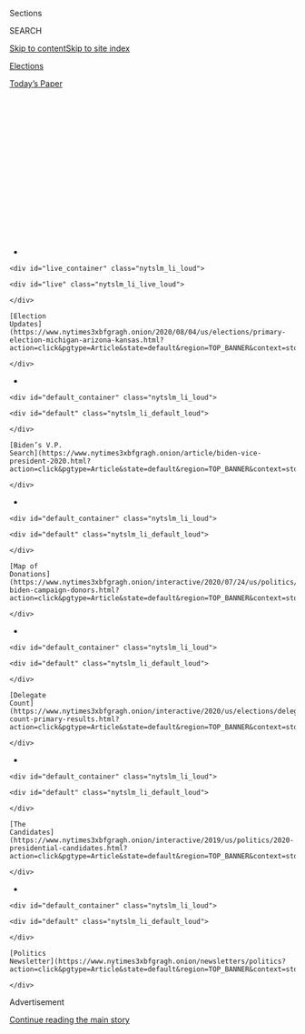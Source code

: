 <div id="app">

<div>

<div>

<div>

<div class="NYTAppHideMasthead css-1q2w90k e1suatyy0">

<div class="section css-ui9rw0 e1suatyy2">

<div class="css-eph4ug er09x8g0">

<div class="css-6n7j50">

</div>

<span class="css-1dv1kvn">Sections</span>

<div class="css-10488qs">

<span class="css-1dv1kvn">SEARCH</span>

</div>

[Skip to content](#site-content)[Skip to site
index](#site-index)

</div>

<div id="masthead-section-label" class="css-1wr3we4 eaxe0e00">

[Elections](https://www.nytimes3xbfgragh.onion/news-event/2020-election)

</div>

<div class="css-10698na e1huz5gh0">

</div>

</div>

<div id="masthead-bar-one" class="section hasLinks css-15hmgas e1csuq9d3">

<div class="css-uqyvli e1csuq9d0">

</div>

<div class="css-1uqjmks e1csuq9d1">

</div>

<div class="css-9e9ivx">

[](https://myaccount.nytimes3xbfgragh.onion/auth/login?response_type=cookie&client_id=vi)

</div>

<div class="css-1bvtpon e1csuq9d2">

[Today’s
Paper](https://www.nytimes3xbfgragh.onion/section/todayspaper)

</div>

</div>

</div>

</div>

<div data-aria-hidden="false">

<div id="site-content" data-role="main">

<div>

<div class="css-1aor85t" style="opacity:0.000000001;z-index:-1;visibility:hidden">

<div class="css-1hqnpie">

<div class="css-epjblv">

<span class="css-17xtcya">[Elections](/news-event/2020-election)</span><span class="css-x15j1o">|</span><span class="css-fwqvlz">Live
2020 Election Updates: Kris Kobach and Rashida Tlaib Are on the Primary
Ballot</span>

</div>

<div class="css-k008qs">

<div class="css-1iwv8en">

<span class="css-18z7m18"></span>

<div>

</div>

</div>

<span class="css-1n6z4y">https://nyti.ms/2DgrAXu</span>

<div class="css-1705lsu">

<div class="css-4xjgmj">

<div class="css-4skfbu" data-role="toolbar" data-aria-label="Social Media Share buttons, Save button, and Comments Panel with current comment count" data-testid="share-tools">

  - 
  - 
  - 
  - 
    
    <div class="css-6n7j50">
    
    </div>

  - 
  - 

</div>

</div>

</div>

</div>

</div>

</div>

<div id="NYT_TOP_BANNER_REGION" class="css-13pd83m">

<div>

<div id="styln-elections-notifications-menu" class="section interactive-content interactive-size-medium css-1edisqu">

<div class="css-17ih8de interactive-body">

<div class="nytslm_innerContainer" data-aria-live="polite">

<div class="nytslm_title">

</div>

  - 
    
    <div id="live_container" class="nytslm_li_loud">
    
    <div id="live" class="nytslm_li_live_loud">
    
    </div>
    
    [Election
    Updates](https://www.nytimes3xbfgragh.onion/2020/08/04/us/elections/primary-election-michigan-arizona-kansas.html?action=click&pgtype=Article&state=default&region=TOP_BANNER&context=storylines_menu)
    
    </div>

  - 
    
    <div id="default_container" class="nytslm_li_loud">
    
    <div id="default" class="nytslm_li_default_loud">
    
    </div>
    
    [Biden’s V.P.
    Search](https://www.nytimes3xbfgragh.onion/article/biden-vice-president-2020.html?action=click&pgtype=Article&state=default&region=TOP_BANNER&context=storylines_menu)
    
    </div>

  - 
    
    <div id="default_container" class="nytslm_li_loud">
    
    <div id="default" class="nytslm_li_default_loud">
    
    </div>
    
    [Map of
    Donations](https://www.nytimes3xbfgragh.onion/interactive/2020/07/24/us/politics/trump-biden-campaign-donors.html?action=click&pgtype=Article&state=default&region=TOP_BANNER&context=storylines_menu)
    
    </div>

  - 
    
    <div id="default_container" class="nytslm_li_loud">
    
    <div id="default" class="nytslm_li_default_loud">
    
    </div>
    
    [Delegate
    Count](https://www.nytimes3xbfgragh.onion/interactive/2020/us/elections/delegate-count-primary-results.html?action=click&pgtype=Article&state=default&region=TOP_BANNER&context=storylines_menu)
    
    </div>

  - 
    
    <div id="default_container" class="nytslm_li_loud">
    
    <div id="default" class="nytslm_li_default_loud">
    
    </div>
    
    [The
    Candidates](https://www.nytimes3xbfgragh.onion/interactive/2019/us/politics/2020-presidential-candidates.html?action=click&pgtype=Article&state=default&region=TOP_BANNER&context=storylines_menu)
    
    </div>

  - 
    
    <div id="default_container" class="nytslm_li_loud">
    
    <div id="default" class="nytslm_li_default_loud">
    
    </div>
    
    [Politics
    Newsletter](https://www.nytimes3xbfgragh.onion/newsletters/politics?action=click&pgtype=Article&state=default&region=TOP_BANNER&context=storylines_menu)
    
    </div>

</div>

</div>

</div>

</div>

</div>

<div id="top-wrapper" class="css-1sy8kpn">

<div id="top-slug" class="css-l9onyx">

Advertisement

</div>

[Continue reading the main
story](#after-top)

<div class="ad top-wrapper" style="text-align:center;height:100%;display:block;min-height:250px">

<div id="top" class="place-ad" data-position="top" data-size-key="top">

</div>

</div>

<div id="after-top">

</div>

</div>

<div id="sponsor-wrapper" class="css-1hyfx7x">

<div id="sponsor-slug" class="css-19vbshk">

Supported by

</div>

[Continue reading the main
story](#after-sponsor)

<div id="sponsor" class="ad sponsor-wrapper" style="text-align:center;height:100%;display:block">

</div>

<div id="after-sponsor">

</div>

</div>

<div class="css-14oxmzc edomiq20">

<div class="css-40v4b6">

<span class="css-sgss5">LIVE UPDATES</span>

</div>

<span>Updated </span>

<div class="css-ki347z">

<span class="css-1656jku">Aug. 4, 2020, 2:55 p.m.
ET</span><span class="css-xwx5dt"></span>

</div>

<span class="css-1dv1kvn" data-aria-live="polite">Aug. 4, 2020, 2:55
p.m.
ET</span>

</div>

<div class="css-1vkm6nb ehdk2mb0">

# Live 2020 Election Updates: Kris Kobach and Rashida Tlaib Are on the Primary Ballot

</div>

President Trump downplayed the legacy of John Lewis in an interview. In
St. Louis, Cori Bush, a progressive activist, will try again to unseat
William Lacy Clay, a 20-year incumbent.

<div class="css-192lewg e1oheyly0">

Right Now

After weeks of disparaging voting by mail, President Trump urged voters
to request mail ballots in Florida, where some polls show him
trailing.

</div>

<div class="section meteredContent css-1r7ky0e" name="articleBody" itemprop="articleBody">

<div class="css-19qgada">

### Here’s what you need to know:

  - [Two G.O.P. Senate primaries offer — what else? — a test of loyalty
    to Trump.](#link-3924dd44)
  - [President Trump is suddenly a big supporter of mail-in voting — in
    Florida.](#link-32b39e33)
  - [Election experts warn Congress about widespread disenfranchisement
    of voters of color in November.](#link-6d019753)
  - [Trump tried to praise Yosemite National Park. It didn’t go
    well.](#link-12734b84)
  - [Texas’ lieutenant governor correlates a spike in gun sales with a
    Trump victory.](#link-318dd837)
  - [Rashida Tlaib, a fierce Trump critic, faces a stiff Democratic
    challenge in Michigan.](#link-6d917025)
  - [Why Kris Kobach’s run in Kansas has Republicans
    nervous.](#link-7c97d7ae)

</div>

<div class="css-79elbk" data-testid="photoviewer-wrapper">

<div class="css-z3e15g" data-testid="photoviewer-wrapper-hidden">

</div>

<div class="css-1a48zt4 ehw59r15" data-testid="photoviewer-children">

![<span class="css-16f3y1r e13ogyst0" data-aria-hidden="true">An
election worker organized absentee ballots in Detroit on
Tuesday.</span><span class="css-cnj6d5 e1z0qqy90" itemprop="copyrightHolder"><span class="css-1ly73wi e1tej78p0">Credit...</span><span>Elaine
Cromie for The New York
Times</span></span>](https://static01.graylady3jvrrxbe.onion/images/2020/08/04/us/04elections-briefing-primary2/merlin_175293699_a2f1f7bf-7a06-466b-86c0-94971f14b424-articleLarge.jpg?quality=75&auto=webp&disable=upscale)

</div>

</div>

<div class="css-1fanzo5 StoryBodyCompanionColumn">

<div class="css-53u6y8">

## 

<div id="link-3924dd44" class="css-105iojl">

</div>

<div>

<span height="1"></span>

</div>

Two G.O.P. Senate primaries offer — what else? — a test of loyalty to
Trump.

There are, as [a once promising
Democrat](https://www.nytimes3xbfgragh.onion/2004/07/27/politics/campaign/senator-john-edwardss-remarks-to-the-democratic-national.html)
memorably said, two Americas.

In one, [President
Trump](https://www.nytimes3xbfgragh.onion/interactive/2020/us/elections/donald-trump.html)
is sagging in the polls, his ineffectual handling of the coronavirus and
incendiary response to racial justice protests having alienated a large
segment of the country.

Yet in the other America, the one where Republican primary voters will
go to the polls this week in Kansas and Tennessee, Mr. Trump is not
toxic at all.<span class="css-8l6xbc evw5hdy0"> </span>In fact, his
endorsement amounts to a political seal of good housekeeping.

The Senate primaries in those states for seats held by two retiring
Republicans have, like G.O.P. contests elsewhere, evolved into tests of
who’s most supportive of Mr. Trump and critical of his intraparty
opponents. Never mind that the president could be on his way out of
office when the would-be senators are sworn in next
year.<span class="css-8l6xbc evw5hdy0"> </span>

In Tennessee, which holds its primary on Thursday, Bill Hagerty, a
private equity executive who served as finance chairman for Mitt
Romney’s 2012 campaign, is running on his endorsement from the
president. Mr. Hagerty helped exorcise his ties to Mr. Romney by
supporting Mr. Trump in the 2016 general election and serving as his
ambassador to Japan.<span class="css-8l6xbc evw5hdy0"> </span>

</div>

</div>

<div class="css-1fanzo5 StoryBodyCompanionColumn">

<div class="css-53u6y8">

His upstart challenger, Manny Sethi, an orthopedist who teaches at
Vanderbilt University, is trying to upset Mr. Hagerty by pledging his
loyalty to Mr. Trump and relentlessly highlighting Mr. Hagerty’s
relationship with Mr. Romney, now a first-term Utah senator. Mr. Romney,
the only Senate Republican [who voted to remove Mr. Trump from office
during
impeachment](https://www.nytimes3xbfgragh.onion/2020/02/05/us/politics/romney-trump-impeachment.html),
is now something of a dirty word in Republican primaries.

The president has not endorsed a candidate in Kansas, where
establishment-aligned Republicans are [petrified that the polarizing
former secretary of state Kris
Kobach](https://www.nytimes3xbfgragh.onion/2020/08/03/us/politics/kris-kobach-kansas-senate-primary.html)
may claim the nomination and imperil an otherwise safe Republican Senate
seat.

But Mr. Kobach and two of his main rivals — Representative Roger
Marshall and the plumbing executive Bob Hamilton — are all embracing Mr.
Trump in their advertising and vowing to support his policies.

Senator Mitch McConnell, the majority leader, and a few other
Republicans in Washington had urged Mr. Trump to throw his support to
Mr. Marshall. But that was before Senator Ted Cruz used an Air Force One
flight last week to remind the president that Mr. Marshall supported
former Gov. John Kasich of Ohio in the 2016 presidential primary.

Mr. Kasich is one of the most vocal Trump critics in the G.O.P. In fact,
going further than Mr. Romney, he’s expected to speak at the Democratic
National Convention and endorse [Joseph R. Biden
Jr.](https://www.nytimes3xbfgragh.onion/interactive/2020/us/elections/joe-biden.html)
this month.

</div>

</div>

<div class="css-1fanzo5 StoryBodyCompanionColumn">

<div class="css-53u6y8">

Elsewhere on Tuesday, Representative Rashida Tlaib is [facing a tough
Democratic
primary](https://www.nytimes3xbfgragh.onion/2020/08/03/us/politics/michigan-primary-rashida-tlaib-brenda-jones.html)
in Michigan, a bitter House battle in St. Louis is unfolding between a
Justice Democrats-backed upstart and a longtime Democratic incumbent,
and Joe Arpaio, the 88-year-old immigration hard-liner and former
sheriff of Maricopa County, [is asking Arizona voters to return him to
that
office](https://www.nytimes3xbfgragh.onion/2020/08/02/us/politics/arizona-election-joe-arpaio.html).

</div>

</div>

<div>

</div>

<div class="css-1fanzo5 StoryBodyCompanionColumn">

<div class="css-53u6y8">

## 

<div id="link-32b39e33" class="css-105iojl">

</div>

<div>

<span height="1"></span>

</div>

President Trump is suddenly a big supporter of mail-in voting — in
Florida.

President Trump, who only a day ago [suggested he could restrict voting
by
mail](https://www.nytimes3xbfgragh.onion/2020/08/03/us/politics/trump-mail-in-voting.html)
through executive fiat, reversed course on Tuesday, urging his
supporters in Florida to request mail-in ballots as [some polls show him
trailing](https://www.cnn.com/2020/07/26/politics/trump-trails-in-must-win-florida/index.html)
in the [pandemic-racked battleground
state.](https://www.nytimes3xbfgragh.onion/2020/08/02/us/florida-hurricane-isaias-coronavirus.html)

“Whether you call it Vote by Mail or Absentee Voting, in Florida the
election system is Safe and Secure, Tried and True,” [Mr. Trump wrote on
Twitter.](https://twitter.com/realDonaldTrump/status/1290692768675901440)
“Florida’s Voting system has been cleaned up (we defeated Democrats
attempts at change), so in Florida I encourage all to request a Ballot &
Vote by Mail\!”

Mr. Trump’s caustic public denunciation of the mail-in voting system has
chafed many Republicans who see his statements as likely to cost him
support among older voters, many of whom may rely on mail-in ballots to
avoid going to polling stations during the pandemic. Senator Rick Scott,
Republican of Florida, and other party leaders, have said mail-in voting
can work as long [as anti-fraud measures are in
place](https://thehill.com/homenews/senate/499352-gop-senator-you-can-do-mail-in-voting-with-laws-in-place-to-limit-fraud).

Campaign officials have recently warned the president that efforts to
block mail-in voting in Florida, with its large population of older
voters, could have especially dire consequences, according to two
Republicans familiar with the situation.

Kayleigh McEnany, the White House press secretary, said Wednesday that
the president’s tweet about Florida mail-in voting was meant to
encourage voters to file “absentee ballots,” not to expand the practice
more broadly; Democrats have said that is a distinction without a
difference.

</div>

</div>

<div class="css-1fanzo5 StoryBodyCompanionColumn">

<div class="css-53u6y8">

Mr. Trump was asked on Monday if he has the authority to draft an
executive order to prevent states from widening the use of alternative
voting methods despite the fact that the Constitution vests control of
voting procedures with the states.<span class="css-8l6xbc evw5hdy0">
</span>

“I have the right to do it,” Mr. Trump told reporters. “We haven’t got
there yet, but we’ll see what happens.”

For months, the president has been [claiming without
evidence](https://www.nytimes3xbfgragh.onion/article/mail-in-voting-explained.html)
that voting by mail will encourage widespread voter fraud, even as
Democrats and some Republicans press to loosen restrictions in order to
protect voters from the coronavirus.

Mr. Trump has, increasingly, taken aim at officials in Nevada, which
enacted universal mail-in balloting this week. He threatened to sue to
block the measure on Monday.

Gov. Steve Sisolak, a Democrat, has said fraud concerns are unfounded
and failing to expand voting would disenfranchise thousands of Nevada
residents, many of them older and low-income voters.

## 

<div id="link-6d019753" class="css-105iojl">

</div>

<div>

<span height="1"></span>

</div>

Election experts warn Congress about widespread disenfranchisement of
voters of color in
November.

</div>

</div>

<div class="css-79elbk" data-testid="photoviewer-wrapper">

<div class="css-z3e15g" data-testid="photoviewer-wrapper-hidden">

</div>

<div class="css-1a48zt4 ehw59r15" data-testid="photoviewer-children">

<div class="css-1xdhyk6 erfvjey0">

<span class="css-1ly73wi e1tej78p0">Image</span>

<div class="css-zjzyr8">

<div data-testid="lazyimage-container" style="height:257.77777777777777px">

</div>

</div>

</div>

<span class="css-16f3y1r e13ogyst0" data-aria-hidden="true">Voters lined
up to cast their ballots in Union City, Ga., in June. The Georgia
primary was plagued with long lines, with some voters waiting hours to
cast their
ballots.</span><span class="css-cnj6d5 e1z0qqy90" itemprop="copyrightHolder"><span class="css-1ly73wi e1tej78p0">Credit...</span><span>Dustin
Chambers/Reuters</span></span>

</div>

</div>

<div class="css-1fanzo5 StoryBodyCompanionColumn">

<div class="css-53u6y8">

Election integrity experts told Congress on Tuesday that without an
immediate, substantial infusion of federal funds to help administer
November’s general election, many voters — particularly Black and other
minority voters — could be disenfranchised.

</div>

</div>

<div class="css-1fanzo5 StoryBodyCompanionColumn">

<div class="css-53u6y8">

“With less than three months until the November election, Congress must
act now so states have enough time to make the necessary changes and
plans, recruit and train workers, buy equipment, and do outreach to the
public about new voting processes,” Sylvia Albert, the director of
voting and elections at Common Cause, said in written testimony to a
subcommittee of the House Committee on Homeland Security.

Primary elections around the country this year — plagued with long
lines, polling place closures and high rates of ballot rejection — have
exposed “significant barriers to voting for certain individuals,
especially Black and brown voters,” Ms. Albert said in her written
testimony.

<div id="NYT_MAIN_CONTENT_1_REGION" class="css-9tf9ac">

<div>

<div id="styln-nfldraft-updates-block" class="section interactive-content interactive-size-medium css-1ftcdic">

<div class="css-17ih8de interactive-body">

<div id="styln-briefing-block" data-asset-id="">

<div class="briefing-block-header-section">

# [Latest Updates: 2020 Election](https://www.nytimes3xbfgragh.onion/2020/08/04/us/elections/primary-election-michigan-arizona-kansas.html?action=click&pgtype=Article&state=default&region=MAIN_CONTENT_1&context=storylines_live_updates)

<div class="briefing-block-ts">

Updated 2020-08-04T18:55:19.561Z

</div>

</div>

  - [Two G.O.P. Senate primaries offer — what else? — a test of loyalty
    to
    Trump.](https://www.nytimes3xbfgragh.onion/2020/08/04/us/elections/primary-election-michigan-arizona-kansas.html?action=click&pgtype=Article&state=default&region=MAIN_CONTENT_1&context=storylines_live_updates#link-3924dd44)
  - [President Trump is suddenly a big supporter of mail-in voting — in
    Florida.](https://www.nytimes3xbfgragh.onion/2020/08/04/us/elections/primary-election-michigan-arizona-kansas.html?action=click&pgtype=Article&state=default&region=MAIN_CONTENT_1&context=storylines_live_updates#link-32b39e33)
  - [Election experts warn Congress about widespread disenfranchisement
    of voters of color in
    November.](https://www.nytimes3xbfgragh.onion/2020/08/04/us/elections/primary-election-michigan-arizona-kansas.html?action=click&pgtype=Article&state=default&region=MAIN_CONTENT_1&context=storylines_live_updates#link-6d019753)

<div class="briefing-block-footer">

<div class="briefing-block-footer-meta">

[See more
updates](https://www.nytimes3xbfgragh.onion/2020/08/04/us/elections/primary-election-michigan-arizona-kansas.html?action=click&pgtype=Article&state=default&region=MAIN_CONTENT_1&context=storylines_live_updates)

</div>

</div>

</div>

</div>

</div>

</div>

</div>

“Longstanding disparities, including long lines, the ballot rejection
rates, particularly of Black and brown communities, are now exacerbated
by the Covid-19 pandemic,” she said Tuesday. “The chasm of those with
access is growing larger. Voters of color are on the losing end.”

Several states, including Georgia, Pennsylvania and Indiana, saw voting
machine glitches and other failures that contributed to long waits.

“Without proper funding, the problems seen in previous elections are
going to be just the tip of the iceberg this November,” she testified.

David Levine, an elections integrity fellow with the Alliance for
Securing Democracy, told the panel that many states and counties lacked
the resources needed to offer alternatives for safe and secure elections
amid the pandemic, like “robust voting by mail, early voting, and
Election Day options.”

The stimulus law enacted in March provided $400 million to states for
administering elections, but one study said the need was 10 times that.
In May, the Democratic-controlled House passed another pandemic relief
bill that would provide $3.6 billion in additional election funding, but
that plan has run into a brick wall in the Senate, where there is little
appetite among Republicans for such spending.

</div>

</div>

<div class="css-1fanzo5 StoryBodyCompanionColumn">

<div class="css-53u6y8">

The dispute is one of the issues fueling a stalemate between the White
House and congressional Democrats on a sweeping economic recovery
package. Mr. Trump has cast doubt on the idea of expanding mail-in
voting to make it safer for Americans to cast ballots during the
pandemic, saying that it would lead to widespread fraud. But there is no
evidence that the practice leads to higher incidence of voter fraud.

## 

<div id="link-12734b84" class="css-105iojl">

</div>

<div>

<span height="1"></span>

</div>

Trump tried to praise Yosemite National Park. It didn’t go well.

</div>

</div>

![<span class="css-16f3y1r e13ogyst0">During a routine bill signing of
the Great American Outdoors Act, President Trump appeared to pronounce
Yosemite as “Yo
Semites.”</span><span class="css-cch8ym"><span class="css-1dv1kvn">Credit</span><span class="css-cnj6d5 e1z0qqy90" itemprop="copyrightHolder"><span class="css-1ly73wi e1tej78p0">Credit...</span><span>Doug
Mills/The New York
Times</span></span></span>](https://static01.graylady3jvrrxbe.onion/images/2020/08/04/us/04elections-briefing-yosemite/04elections-briefing-yosemite-videoSixteenByNine3000.jpg)

<div class="css-1fanzo5 StoryBodyCompanionColumn">

<div class="css-53u6y8">

A routine bill-signing turned into an embarrassing blooper for Mr. Trump
on Tuesday.

At a signing of the Great American Outdoors Act, the president appeared
not to recognize the word “Yosemite” in his prepared text, pronouncing
it instead “Yo Semites.”

The latest verbal miscue by Mr. Trump came as he and his campaign have
repeatedly seized on verbal gaffes by his Democratic opponent, former
Vice President Joseph R. Biden Jr., and sought to portray Mr. Biden as
senile.

And Yosemite National Park in California, which Mr. Trump was trying to
reference, is a federal treasure that presidents have often highlighted.

Before he signed the act into law, Mr. Trump talked about young
Americans looking at “the breathtaking beauty of the Grand Canyon,”
before moving on in his script.

“When they gaze upon Yo Semites — Yo Seminites — towering sequoias,
their love of country grows stronger,” Mr. Trump said.

</div>

</div>

<div class="css-1fanzo5 StoryBodyCompanionColumn">

<div class="css-53u6y8">

The original sponsor of the bill was Representative John Lewis, the late
civil rights icon from Georgia, [of whom Mr. Trump was
dismissive](https://www.nytimes3xbfgragh.onion/2020/08/04/us/politics/trump-john-lewis-axios.html)
in an interview with “Axios on HBO.”

## 

<div id="link-318dd837" class="css-105iojl">

</div>

<div>

<span height="1"></span>

</div>

Texas’ lieutenant governor correlates a spike in gun sales with a Trump
victory.

</div>

</div>

<div class="css-79elbk" data-testid="photoviewer-wrapper">

<div class="css-z3e15g" data-testid="photoviewer-wrapper-hidden">

</div>

<div class="css-1a48zt4 ehw59r15" data-testid="photoviewer-children">

<div class="css-1xdhyk6 erfvjey0">

<span class="css-1ly73wi e1tej78p0">Image</span>

<div class="css-zjzyr8">

<div data-testid="lazyimage-container" style="height:279.68888888888887px">

</div>

</div>

</div>

<span class="css-16f3y1r e13ogyst0" data-aria-hidden="true">Lt. Gov. Dan
Patrick of Texas has been an unwavering ally of the
president.</span><span class="css-cnj6d5 e1z0qqy90" itemprop="copyrightHolder"><span class="css-1ly73wi e1tej78p0">Credit...</span><span>Nick
Wagner/Austin American-Statesman, via Associated Press</span></span>

</div>

</div>

<div class="css-1fanzo5 StoryBodyCompanionColumn">

<div class="css-53u6y8">

Gun sales skyrocketed after the police killing of George Floyd in May,
and the lieutenant governor of Texas pointing to the increase as a sign
of a victory for Mr. Trump in the November election.

Lt. Gov. Dan Patrick, who is the chairman of Mr. Trump’s re-election
campaign in Texas, on Tuesday cited gun sales as a measure of the
president’s political fortunes.

“Guns sales are a leading indicator pointing to Trump’s electoral
success in November,” Mr. Patrick said [in a
statement](https://www.scribd.com/document/471381594/PR-20-08-04). “The
millions of Americans who are buying guns will not vote for a candidate
who threatens their Second Amendment rights and promises confiscation
policies.”

In Texas, where [polls show a tight
race](https://projects.fivethirtyeight.com/polls/texas/) between Mr.
Trump and Mr. Biden, Mr. Patrick has been an unwavering ally of the
president. Last month, Mr. Patrick drew attention when he said during a
[Fox News
interview](https://video.foxnews.com/v/6168445167001#sp=show-clips) that
Dr. Anthony S. Fauci, the nation’s top infectious disease expert,
“doesn’t know what he’s talking about.” His comments came as Texas
became a hot spot for coronavirus cases.

Mr. Patrick’s comments on gun ownership came one day after Texas and the
nation paused to remember the 23 people who were killed in an
[Aug. 3, 2019, massacre at a Walmart in El
Paso](https://www.nytimes3xbfgragh.onion/2019/08/09/us/el-paso-suspect-confession.html).
The suspect confessed that he had been targeting Mexicans, the
authorities said.

</div>

</div>

<div class="css-1fanzo5 StoryBodyCompanionColumn">

<div class="css-53u6y8">

Citing F.B.I. statistics, Mr. Patrick said that more than 2.3 million
guns were sold in June — a more than 145 percent increase compared to
last year — and that a record 3.9 million background checks were
conducted.

Much the way Mr. Trump and the president’s leading surrogates have done,
Mr. Patrick appeared to be trying to [stoke fears among suburban voters
and Mr. Trump’s conservative base over the
unrest](https://www.nytimes3xbfgragh.onion/2020/07/30/upshot/trump-suburban-voters.html)
in many of the country’s cities since Mr. Floyd’s death in late May.

“Democrat-led cities across the nation, including Portland, Seattle and
now Austin, are surrendering the streets to lawlessness and mob rule,”
he said. “With their ‘defund the police’ rhetoric escalating, they have
sent a clear message that protecting and defending their residents is a
low priority.”

## 

<div id="link-6d917025" class="css-105iojl">

</div>

<div>

<span height="1"></span>

</div>

Rashida Tlaib, a fierce Trump critic, faces a stiff Democratic challenge
in
Michigan.

</div>

</div>

<div class="css-79elbk" data-testid="photoviewer-wrapper">

<div class="css-z3e15g" data-testid="photoviewer-wrapper-hidden">

</div>

<div class="css-1a48zt4 ehw59r15" data-testid="photoviewer-children">

<div class="css-1xdhyk6 erfvjey0">

<span class="css-1ly73wi e1tej78p0">Image</span>

<div class="css-zjzyr8">

<div data-testid="lazyimage-container" style="height:282.2666666666667px">

</div>

</div>

</div>

<span class="css-16f3y1r e13ogyst0" data-aria-hidden="true">Representative
Rashida Tlaib, seen at an event in Highland Park, Mich., faces a primary
challenge from Brenda Jones, the Detroit City Council president whom she
defeated two years
ago.</span><span class="css-cnj6d5 e1z0qqy90" itemprop="copyrightHolder"><span class="css-1ly73wi e1tej78p0">Credit...</span><span>Sylvia
Jarrus for The New York Times</span></span>

</div>

</div>

<div class="css-1fanzo5 StoryBodyCompanionColumn">

<div class="css-53u6y8">

Representative Rashida Tlaib marked her first day in Congress in January
2019 with [an expletive-fueled call to impeach Mr.
Trump](https://www.nytimes3xbfgragh.onion/2019/01/04/us/politics/tlaib-impeach-trump.html).
It made her an instant Democratic star as she became part of the
four-member Squad, the group of progressive Democratic women who were
elected to the House in 2018 and have come to embody the vanguard of the
party’s liberal grass-roots energy.

While popular with the Democratic base, Ms. Tlaib’s broadside didn’t win
her many friends in the party’s House leadership, which held off
impeachment proceedings for months before allowing them to begin last
fall.

It also fueled whispers back home in Detroit that Ms. Tlaib, a
Palestinian-American who was one of the first two Muslim women elected
to Congress, was more eager to advance a national profile and
fund-raising network than she was in representing her predominantly
Black district.

</div>

</div>

<div class="css-1fanzo5 StoryBodyCompanionColumn">

<div class="css-53u6y8">

Now the most endangered member of the group, Ms. Tlaib faces a rematch
with Brenda Jones, the Detroit City Council president she defeated in
the 2018 primary. (In a separate contest held the same day, Ms. Jones
eked out a two-point victory over Ms. Tlaib in a special primary
election to serve out the remainder of the long-serving Representative
John Conyers’s term after [his abrupt
resignation](https://www.nytimes3xbfgragh.onion/2017/12/05/us/politics/john-conyers-election.html).)

Ms. Jones has now regrouped to challenge Ms. Tlaib, arguing that she has
become too preoccupied with national issues.

Ms. Tlaib has raised far more money, $3 million, than Ms. Jones, who
posted just $165,000 in her latest Federal Election Commission report.

And while she has emerged as one of the Democratic Party’s most muscular
disrupters, Ms. Tlaib retained the endorsement last week of its most
significant establishment figure: Speaker Nancy Pelosi.

More than 1.4 million Michigan voters already cast absentee ballots and
fewer people were expected to vote in person at polling places. Election
officials were expecting a late night and perhaps delayed results
because of the surge in those ballots, and the fact that local clerks
could not begin processing or tabulating them until the polls opened
this morning.

Although Michigan sent 35 extra elections workers to Detroit on Tuesday,
a few polling places opened late after election workers did not show up
for shifts.

</div>

</div>

<div class="css-1fanzo5 StoryBodyCompanionColumn">

<div class="css-53u6y8">

“This is in direct relation to the pandemic and in direct relation to
the high number of absentee ballots,” said Jake Rollow, a spokesman for
Secretary of State Jocelyn Benson. “And we’ve got fewer election workers
able to serve because traditionally so many election workers are older
and more susceptible to the virus.”

</div>

</div>

<div>

</div>

<div class="css-1fanzo5 StoryBodyCompanionColumn">

<div class="css-53u6y8">

## 

<div id="link-7c97d7ae" class="css-105iojl">

</div>

<div>

<span height="1"></span>

</div>

Why Kris Kobach’s run in Kansas has Republicans
nervous.

</div>

</div>

<div class="css-79elbk" data-testid="photoviewer-wrapper">

<div class="css-z3e15g" data-testid="photoviewer-wrapper-hidden">

</div>

<div class="css-1a48zt4 ehw59r15" data-testid="photoviewer-children">

<div class="css-1xdhyk6 erfvjey0">

<span class="css-1ly73wi e1tej78p0">Image</span>

<div class="css-zjzyr8">

<div data-testid="lazyimage-container" style="height:257.77777777777777px">

</div>

</div>

</div>

<span class="css-16f3y1r e13ogyst0" data-aria-hidden="true">Kris Kobach,
left, a Republican candidate for Senate in Kansas, is an incendiary
figure known for hard-line views on immigration and voting
rights.</span><span class="css-cnj6d5 e1z0qqy90" itemprop="copyrightHolder"><span class="css-1ly73wi e1tej78p0">Credit...</span><span>John
Hanna/Associated Press</span></span>

</div>

</div>

<div class="css-1fanzo5 StoryBodyCompanionColumn">

<div class="css-53u6y8">

Kansas has not sent a Democrat to the U.S. Senate since the 1930s. But
for months, Republicans in Washington and in the state [have
feared](https://www.nytimes3xbfgragh.onion/2020/05/30/us/politics/kansas-senate-kobach.html)
that if Mr. Kobach wins the party’s Senate primary, a traditionally safe
seat will be endangered — and so will the Senate majority.

Mr. Kobach, the former Kansas secretary of state, is an incendiary
figure in state politics, known for his hard-line views on immigration
and voting rights, and his 2018 loss in the governor’s race to Laura
Kelly, a Democrat.

Top Senate Republicans, long wary of Mr. Kobach and his 2018
performance, have pleaded with Mr. Trump to endorse Representative Roger
Marshall, whom they see as the strongest general election candidate in a
crowded field. But the president has remained on the sidelines, [stoking
tensions](https://www.nytimes3xbfgragh.onion/2020/07/30/us/politics/kansas-senate-kobach-trump.html)
between Senate Republicans and the White House.

The winner of Tuesday’s primary is expected to face Barbara Bollier, a
Democratic state senator who was until recently a Republican herself.

A statewide race remains a challenge in Kansas for any Democrat,
regardless of the Republican nominee. But as Mr. Trump’s faltering
approval ratings have endangered Republican candidates in down-ballot
races across the country, there is a growing sense that the outcome even
in deep-red Kansas is no sure bet.

</div>

</div>

<div class="css-1fanzo5 StoryBodyCompanionColumn">

<div class="css-53u6y8">

The results on Tuesday may help determine just how competitive the state
is come November.

</div>

</div>

<div>

</div>

<div class="css-1fanzo5 StoryBodyCompanionColumn">

<div class="css-53u6y8">

## 

<div id="link-67e4de92" class="css-105iojl">

</div>

<div>

<span height="1"></span>

</div>

In St. Louis, a progressive challenger will try again to unseat a
longtime
congressman.

</div>

</div>

<div class="css-79elbk" data-testid="photoviewer-wrapper">

<div class="css-z3e15g" data-testid="photoviewer-wrapper-hidden">

</div>

<div class="css-1a48zt4 ehw59r15" data-testid="photoviewer-children">

<div class="css-1xdhyk6 erfvjey0">

<span class="css-1ly73wi e1tej78p0">Image</span>

<div class="css-zjzyr8">

<div data-testid="lazyimage-container" style="height:257.77777777777777px">

</div>

</div>

</div>

<span class="css-16f3y1r e13ogyst0" data-aria-hidden="true">Cori Bush, a
Democratic congressional candidate and progressive activist, cast her
ballot in St Louis on
Tuesday.</span><span class="css-cnj6d5 e1z0qqy90" itemprop="copyrightHolder"><span class="css-1ly73wi e1tej78p0">Credit...</span><span>Michael
B. Thomas/Getty Images</span></span>

</div>

</div>

<div class="css-1fanzo5 StoryBodyCompanionColumn">

<div class="css-53u6y8">

An increasingly bitter Democratic
primary<span class="css-8l6xbc evw5hdy0"> </span>in St. Louis [between
the activist Cori Bush and Representative William Lacy
Clay](https://www.nytimes3xbfgragh.onion/2020/08/02/us/politics/cori-bush-william-lacy-clay-missouri.html),
a 20-year incumbent with the party establishment’s full backing, will be
one of the most significant tests this summer of the power of the
resurgent progressive wing of the party.

Mr. Clay and his father, a founding member of the Congressional Black
Caucus, have held the seat in Congress for more than 50 years, and the
congressman had routinely sailed to re-election until Ms. Bush
challenged him in 2018.

He [prevailed then by about 20
points](https://www.nytimes3xbfgragh.onion/elections/results/missouri-house-district-1-primary-election),
and this time around, Mr. Clay wants to make a show of blunting the
progressive movement against primary incumbents like himself.

If Mr. Clay loses, he would be the first Black congressman to fall to a
challenger backed by the Justice Democrats, a progressive national group
that helped fuel the rise of Representative Alexandria Ocasio-Cortez of
New York. So far, the long-serving House members, like Eliot L. Engel
and Joseph Crowley in New York, who Justice Democrats-backed candidates
have succeeded in upsetting have all been white, in many cases
representing racially diverse districts.

Ms. Bush, an activist who jumped into the political arena after the
police shooting of Michael Brown six years ago, responded in a recent
interview with The Times to Mr. Clay calling her a “prop” for the
Justice Democrats.

</div>

</div>

<div class="css-1fanzo5 StoryBodyCompanionColumn">

<div class="css-53u6y8">

“I had no title, no name, came out of the Ferguson uprising and people
know who I am across the world,” Ms. Bush said. “Not because I took
money from some group — none of that. It is because I stayed true to a
message of change for real people.”

</div>

</div>

<div>

</div>

<div class="css-1fanzo5 StoryBodyCompanionColumn">

<div class="css-53u6y8">

## 

<div id="link-490897fb" class="css-105iojl">

</div>

<div>

<span height="1"></span>

</div>

Joe Arpaio is testing the patience of Arizona
Republicans.

</div>

</div>

<div class="css-79elbk" data-testid="photoviewer-wrapper">

<div class="css-z3e15g" data-testid="photoviewer-wrapper-hidden">

</div>

<div class="css-1a48zt4 ehw59r15" data-testid="photoviewer-children">

<div class="css-1xdhyk6 erfvjey0">

<span class="css-1ly73wi e1tej78p0">Image</span>

<div class="css-zjzyr8">

<div data-testid="lazyimage-container" style="height:257.77777777777777px">

</div>

</div>

</div>

<span class="css-16f3y1r e13ogyst0" data-aria-hidden="true">Joe Arpaio
is trying to win back his old job as the sheriff in Maricopa County,
Ariz.</span><span class="css-cnj6d5 e1z0qqy90" itemprop="copyrightHolder"><span class="css-1ly73wi e1tej78p0">Credit...</span><span>Adriana
Zehbrauskas for The New York Times</span></span>

</div>

</div>

<div class="css-1fanzo5 StoryBodyCompanionColumn">

<div class="css-53u6y8">

Four years and two electoral defeats since he last held office, Joe
Arpaio is asking Republicans in Maricopa County, Ariz., [to return him
to his former role as sheriff of the state’s largest
jurisdiction](https://www.nytimes3xbfgragh.onion/2020/08/02/us/politics/arizona-election-joe-arpaio.html).

But Mr. Arpaio, 88, is no longer the towering local figure who had
forced inmates to wear pink underwear, castigated illegal immigration
and who, well after former President Barack Obama left office, continued
insisting the 44th president wasn’t born in Hawaii.

Mr. Arpaio lost a 2016 re-election bid to Paul Penzone, a Democrat, then
finished a distant third in the state’s 2018 Senate primary, winning
just one of the state’s 15 counties. His comeback bid, like his Senate
race, is fueled more by his name recognition and repeated attempts to
tie himself to Mr. Trump than it is by any sense of how he would run the
sheriff’s office.

Now, Mr. Arpaio is involved in a three-way race that includes Jerry
Sheridan, his former chief deputy. But it is Mr. Penzone, the Democrat,
who has the support of the state’s Republican establishment figures, who
find Mr. Arpaio’s antics generally embarrassing and hurtful to Arizona’s
business climate.

</div>

</div>

<div class="css-1fanzo5 StoryBodyCompanionColumn">

<div class="css-53u6y8">

What Republican voters in Phoenix and its suburbs will decide Tuesday is
whether the best way to help Mr. Trump carry a key battleground state is
by putting one of his most enthusiastic supporters on the ballot — or if
the party’s fortunes can be improved without Mr. Arpaio, a candidate
guaranteed to mobilize the state’s ascendant Latino population.

</div>

</div>

<div>

</div>

<div class="css-1fanzo5 StoryBodyCompanionColumn">

<div class="css-53u6y8">

## 

<div id="link-24333e8c" class="css-105iojl">

</div>

<div>

<span height="1"></span>

</div>

Trump downplays John Lewis’s accomplishments and nurses a grudge: ‘He
didn’t come to my
inauguration.’

</div>

</div>

<div class="css-79elbk" data-testid="photoviewer-wrapper">

<div class="css-z3e15g" data-testid="photoviewer-wrapper-hidden">

</div>

<div class="css-1a48zt4 ehw59r15" data-testid="photoviewer-children">

<div class="css-1xdhyk6 erfvjey0">

<span class="css-1ly73wi e1tej78p0">Image</span>

<div class="css-zjzyr8">

<div data-testid="lazyimage-container" style="height:257.77777777777777px">

</div>

</div>

</div>

<span class="css-16f3y1r e13ogyst0" data-aria-hidden="true">Representative
John Lewis stands on the Edmund Pettus Bridge in Selma, Ala., in 2018.
Activists are pushing to rename the bridge after Mr. Lewis, a civil
rights
icon.</span><span class="css-cnj6d5 e1z0qqy90" itemprop="copyrightHolder"><span class="css-1ly73wi e1tej78p0">Credit...</span><span>Albert
Cesare/The Montgomery Advertiser, via Associated Press</span></span>

</div>

</div>

<div class="css-1fanzo5 StoryBodyCompanionColumn">

<div class="css-53u6y8">

[Mr. Trump played down the accomplishments of Representative John
Lewis](https://www.nytimes3xbfgragh.onion/2020/08/04/us/politics/trump-john-lewis-axios.html),
the recently deceased civil rights icon, and criticized him for not
attending the Trump inauguration in January 2017.

The comments from Mr. Trump, in an interview with [“Axios on
HBO”](https://www.axios.com/trump-john-lewis-inauguration-1adc0747-51b8-4990-a7d8-29290e990dc5.html)
that aired Monday night, were unsurprising, given his penchant for
grievance. But they were nonetheless stunning for the degree to which
Mr. Trump refused to view Mr. Lewis’s life and legacy in terms beyond
how it related to Mr. Trump himself.

“I never met John Lewis, actually,” Mr. Trump said. “He didn’t come to
my inauguration. He didn’t come to my State of the Union speeches, and
that’s OK. That’s his right.”

Asked to reflect on Mr. Lewis’s contributions to the civil rights
movement, Mr. Trump instead talked up his own record.

</div>

</div>

<div class="css-1fanzo5 StoryBodyCompanionColumn">

<div class="css-53u6y8">

“Again, nobody has done more for Black Americans than I have,” he said.
“He should have come. I think he made a big mistake.”

Mr. Trump declined to say whether he found Mr. Lewis’s life story
“impressive.” He seemed indifferent to renaming the Edmund Pettus
Bridge in Selma, Ala., after the congressman. The bridge, named after a
former Confederate general, Grand Dragon in the K.K.K. and senator, was
the site of a turning point in the civil rights movement that became
known as Bloody Sunday.

On that day, March 7, 1965, Mr. Lewis suffered a cracked skull during a
march across the bridge when a state trooper clubbed him and beat him to
the ground. The moment was a defining one in his life and in the civil
rights movement. Mr. Trump, in the Axios interview, suggested there
“were many others also” whose work should be praised.

</div>

</div>

<div>

</div>

<div class="css-1fanzo5 StoryBodyCompanionColumn">

<div class="css-53u6y8">

## 

<div id="link-4696b81d" class="css-105iojl">

</div>

<div>

<span height="1"></span>

</div>

The census will end early, a move many say is
political.

</div>

</div>

<div class="css-79elbk" data-testid="photoviewer-wrapper">

<div class="css-z3e15g" data-testid="photoviewer-wrapper-hidden">

</div>

<div class="css-1a48zt4 ehw59r15" data-testid="photoviewer-children">

<div class="css-1xdhyk6 erfvjey0">

<span class="css-1ly73wi e1tej78p0">Image</span>

<div class="css-zjzyr8">

<div data-testid="lazyimage-container" style="height:257.77777777777777px">

</div>

</div>

</div>

<span class="css-16f3y1r e13ogyst0" data-aria-hidden="true">A census
outreach event in Dallas in June. The Census Bureau said Monday it would
end its count by Sept. 30, a month earlier than
planned.</span><span class="css-cnj6d5 e1z0qqy90" itemprop="copyrightHolder"><span class="css-1ly73wi e1tej78p0">Credit...</span><span>Tony
Gutierrez/Associated Press</span></span>

</div>

</div>

<div class="css-1fanzo5 StoryBodyCompanionColumn">

<div class="css-53u6y8">

Abruptly reversing its stated schedule, the Census Bureau confirmed late
Monday that it would end its count of the nation’s 330 million residents
by Sept. 30, a month earlier than it had stated only this
spring.<span class="css-8l6xbc evw5hdy0"> </span>

The four-week acceleration sounds small, but census experts have said it
would wreak havoc with efforts to reach the very hardest-to-count
households — immigrants, minorities, young people and others — that have
long been flagged as most likely to be missed in this year’s
tally.<span class="css-8l6xbc evw5hdy0"> </span>

</div>

</div>

<div class="css-1fanzo5 StoryBodyCompanionColumn">

<div class="css-53u6y8">

Critics of the sped-up schedule pounced on the announcement, casting it
as an unvarnished attempt by the administration to twist the nation’s
population count to exclude groups that, by and large, tended to support
Democrats.

“This is a whole systemic attack on the census for political gain,”
Julie Menin, the census director for New York City, said in an
interview. “There’s an intentional attempt here to basically steal the
census — to politicize this census to gain Republican seats across the
country.”

The bureau has offered no explanation for the change [posted on its
website](https://www.census.gov/newsroom/press-releases/2020/delivering-complete-accurate-count.html).
But outside experts said the explanation was clearly rooted in politics
—<span class="css-8l6xbc evw5hdy0"> </span>in particular, in a demand
by Mr. Trump last month to exclude undocumented immigrants from the
population totals that are used every 10 years to reallocate House seats
among the states.

The House Committee on Oversight and Reform said on Tuesday that it
wanted to question eight census officials about the change.
Representative Carolyn B. Maloney, Democrat of New York and the
committee’s chairwoman, called the development [“alarming” in a letter
to the census
director](https://oversight.house.gov/sites/democrats.oversight.house.gov/files/2020-08-04.CBM%20to%20Dillingham%20re%20Transcribed%20Interviews.pdf)
and said it was a further attempt to “rush and politicize” the census.

Slammed by the pandemic, the Census Bureau had said earlier that it
wanted to delay its final delivery of population totals to April 2021,
rather than the statutory deadline of December
31.<span class="css-8l6xbc evw5hdy0"> </span>The speedup announced late
Monday reverses that request and assures that the totals will be
delivered to the White House by year’s end — before any new president or
Congress might take office.

That gives the White House its best opportunity to act on Mr. Trump’s
effort to remove undocumented immigrants from the reapportionment
totals.

The announcement on Monday by the Census Bureau speeds up the last
counts of some 60 million households that have failed to respond to
requests to turn in census forms. The pandemic-delayed schedule called
for that count to be completed by October 31. The plan announced on
Monday, [which had been reported last
week](https://www.nytimes3xbfgragh.onion/2020/07/28/us/trump-census.html),
will move that deadline up by one month, to September 30.

</div>

</div>

<div>

</div>

<div class="css-1fanzo5 StoryBodyCompanionColumn">

<div class="css-53u6y8">

Reporting was contributed by Luke Broadwater, Reid J. Epstein, Nicholas
Fandos, Manny Fernandez, Katie Glueck, Kathleen Gray, Maggie Haberman,
Annie Karni,<span class="css-8l6xbc evw5hdy0"> </span>Jonathan Martin,
Jesse McKinley, Giovanni Russonello, Neil Vigdor and Michael
Wines.

</div>

</div>

<div>

</div>

</div>

<div>

</div>

<div>

</div>

<div id="NYT_BELOW_MAIN_CONTENT_REGION">

<div>

<div id="STLYN_guide_v1_STYLN_guide_a" class="section css-l08pwh interactive-content interactive-size-medium">

<div class="css-17ih8de interactive-body">

<div class="g-story g-freebird g-max-limit" data-preview-slug="styln-scroll-guide">

</div>

<div id="g-electionguide-id" class="g-electionguide">

<div class="g-electionguide-container">

<div class="g-electionguide-wrapper">

<div class="g-electionguide-logo">

</div>

# Our 2020 Election Guide

Updated Aug. 4, 2020

  - 
    
    -----
    
    ## The Latest
    
      - Five states are holding primary elections Tuesday, with voters
        in Arizona, Kansas, Michigan, Missouri and Washington State
        choosing nominees for Congress and local offices. [Follow live
        election updates
        here.](https://www.nytimes3xbfgragh.onion/2020/08/04/us/elections/primary-election-michigan-arizona-kansas.html?action=click&pgtype=Article&state=default&region=BELOW_MAIN_CONTENT&context=storylines_guide)

  - 
    
    -----
    
    ## Biden’s V.P. Search
    
      - [Here are 13
        women](https://www.nytimes3xbfgragh.onion/article/biden-vice-president-2020.html?action=click&pgtype=Article&state=default&region=BELOW_MAIN_CONTENT&context=storylines_guide)
        who have been under consideration to be Joe Biden’s running
        mate, and why each might be chosen — and might not be.

  - 
    
    -----
    
    ## Keep Up With Our Coverage
    
      - Get an
        [email](https://www.nytimes3xbfgragh.onion/newsletters/politics?action=click&pgtype=Article&state=default&region=BELOW_MAIN_CONTENT&context=storylines_guide)
        recapping the day’s news
    
    <!-- end list -->
    
      - Download our mobile app on
        [iOS](https://apps.apple.com/us/app/nytimes/id284862083?ls=1&mat_click_id=5c79ae7455014fd1bd66b5610c05b8f2-20191112-16948&referrer=mat_click_id%3D5c79ae7455014fd1bd66b5610c05b8f2-20191112-16948%26link_click_id%3D722930677036718082)
        and
        [Android](http://a.localytics.com/android?id=com.nytimes.android&referrer=utm_source%3Dother_nyt_mobile_web%26utm_medium%3DWeb%2520page%26utm_term%3DGeneral%2520Mobile%2520Page%26utm_campaign%3DNYT%2520Mobile%2520General%2520Page)
        and turn on Breaking News and Politics alerts

</div>

</div>

</div>

</div>

</div>

</div>

</div>

<div>

</div>

<div>

<div id="bottom-wrapper" class="css-1ede5it">

<div id="bottom-slug" class="css-l9onyx">

Advertisement

</div>

[Continue reading the main
story](#after-bottom)

<div id="bottom" class="ad bottom-wrapper" style="text-align:center;height:100%;display:block;min-height:90px">

</div>

<div id="after-bottom">

</div>

</div>

</div>

</div>

</div>

## Site Index

<div>

</div>

## Site Information Navigation

  - [© <span>2020</span> <span>The New York Times
    Company</span>](https://help.nytimes3xbfgragh.onion/hc/en-us/articles/115014792127-Copyright-notice)

<!-- end list -->

  - [NYTCo](https://www.nytco.com/)
  - [Contact
    Us](https://help.nytimes3xbfgragh.onion/hc/en-us/articles/115015385887-Contact-Us)
  - [Work with us](https://www.nytco.com/careers/)
  - [Advertise](https://nytmediakit.com/)
  - [T Brand Studio](http://www.tbrandstudio.com/)
  - [Your Ad
    Choices](https://www.nytimes3xbfgragh.onion/privacy/cookie-policy#how-do-i-manage-trackers)
  - [Privacy](https://www.nytimes3xbfgragh.onion/privacy)
  - [Terms of
    Service](https://help.nytimes3xbfgragh.onion/hc/en-us/articles/115014893428-Terms-of-service)
  - [Terms of
    Sale](https://help.nytimes3xbfgragh.onion/hc/en-us/articles/115014893968-Terms-of-sale)
  - [Site
    Map](https://spiderbites.nytimes3xbfgragh.onion)
  - [Help](https://help.nytimes3xbfgragh.onion/hc/en-us)
  - [Subscriptions](https://www.nytimes3xbfgragh.onion/subscription?campaignId=37WXW)

</div>

</div>

</div>

</div>
